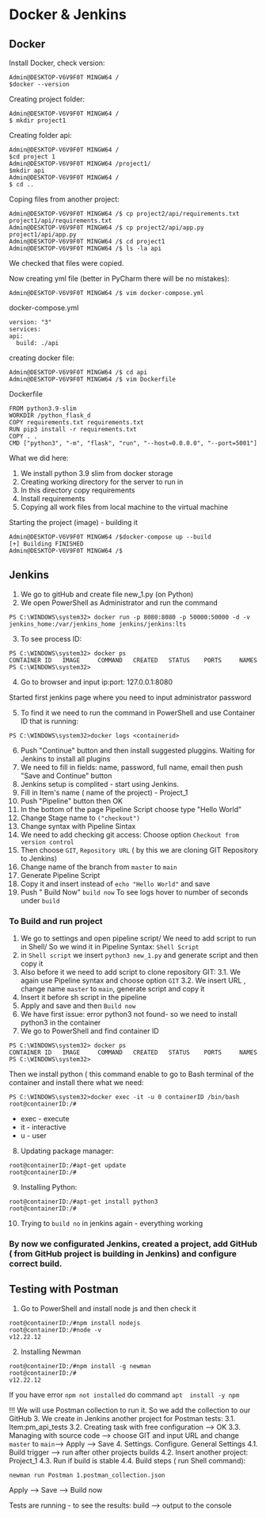 # Docker & Jenkins 
## Docker
Install Docker, check version:
```
Admin@DESKTOP-V6V9F0T MINGW64 /
$docker --version
```
Creating project folder:
```
Admin@DESKTOP-V6V9F0T MINGW64 /
$ mkdir project1
```
Creating folder api:
```
Admin@DESKTOP-V6V9F0T MINGW64 /
$cd project 1
Admin@DESKTOP-V6V9F0T MINGW64 /project1/
$mkdir api
Admin@DESKTOP-V6V9F0T MINGW64 /
$ cd ..
```
Coping files from another project:
```
Admin@DESKTOP-V6V9F0T MINGW64 /$ cp project2/api/requirements.txt project1/api/requirements.txt
Admin@DESKTOP-V6V9F0T MINGW64 /$ cp project2/api/app.py project1/api/app.py
Admin@DESKTOP-V6V9F0T MINGW64 /$ cd project1
Admin@DESKTOP-V6V9F0T MINGW64 /$ ls -la api
```
We checked that files were copied.

Now creating yml file (better in PyCharm there will be no mistakes):
```
Admin@DESKTOP-V6V9F0T MINGW64 /$ vim docker-compose.yml
```
docker-compose.yml
```
version: "3"
services:
api:
  build: ./api
```
creating docker file:
```
Admin@DESKTOP-V6V9F0T MINGW64 /$ cd api
Admin@DESKTOP-V6V9F0T MINGW64 /$ vim Dockerfile
```
Dockerfile
```
FROM python3.9-slim
WORKDIR /python_flask_d
COPY requirements.txt requirements.txt
RUN pip3 install -r requirements.txt
COPY . .
CMD ["python3", "-m", "flask", "run", "--host=0.0.0.0", "--port=5001"]
```
What we did here:
1. We install python 3.9 slim from docker storage
2. Creating working directory for the server to run in
3. In this directory copy requirements
4. Install requirements
5. Copying all work files from local machine to the virtual machine

Starting the project (image) - building it
```
Admin@DESKTOP-V6V9F0T MINGW64 /$docker-compose up --build
[+] Building FINISHED
Admin@DESKTOP-V6V9F0T MINGW64 /$
```
## Jenkins
1. We go to gitHub and create file new_1.py (on Python)
2. We open PowerShell as Administrator and run the command
```
PS C:\WINDOWS\system32> docker run -p 8080:8080 -p 50000:50000 -d -v jenkins_home:/var/jenkins_home jenkins/jenkins:lts
```
3. To see process ID:
```
PS C:\WINDOWS\system32> docker ps
CONTAINER ID   IMAGE     COMMAND   CREATED   STATUS    PORTS     NAMES
PS C:\WINDOWS\system32>
```
4. Go to browser and input ip:port: 127.0.0.1:8080

Started first jenkins page where you need to input administrator password 

5. To find it we need to run the command in PowerShell and use Container ID that is running:
```
PS C:\WINDOWS\system32>docker logs <containerid>
```
6. Push "Continue" button and then install suggested pluggins.
Waiting for Jenkins to install all plugins
7. We need to fill in fields: name, password, full name, email then push "Save and Continue" button
8. Jenkins setup is complited - start using Jenkins.
9. Fill in Item's name ( name of the project) - Project_1
10. Push "Pipeline" button then OK
11. In the bottom of the page Pipeline Script choose  type "Hello World"
12. Change Stage name to `("checkout")`
13. Change syntax with Pipeline Sintax
14. We need to add checking git access: Choose option `Checkout from version control`
15. Then choose `GIT`, `Repository URL` ( by this we are cloning GIT Repository to Jenkins)
16. Change name of the branch from `master` to `main`
17. Generate Pipeline Script
18. Copy it and insert instead of `echo "Hello World"` and save
19. Push " Build Now"
`build now`
To see logs hover to number of seconds under `build`
### To Build and run project
1. We go to settings and open pipeline script/ We need to add script to run in Shell/ So we wind it in Pipeline Syntax: `Shell Script`
2. in `Shell script` we insert `python3 new_1.py` and generate script and then copy it
3. Also before it we need to add script to clone repository GIT:
   3.1. We again use Pipeline syntax and choose option `GIT`
   3.2. We insert URL , change name `master` to `main`, generate script and copy it
4. Insert it before sh script in the pipeline
5. Apply and save and then `Build now`
6. We have first issue: error python3 not found- so we need to install python3 in the container
7. We go to PowerShell and find container ID
```
PS C:\WINDOWS\system32> docker ps
CONTAINER ID   IMAGE     COMMAND   CREATED   STATUS    PORTS     NAMES
PS C:\WINDOWS\system32>
```
Then we install python ( this command enable to go to Bash terminal of the container and install there what we need:
```
PS C:\WINDOWS\system32>docker exec -it -u 0 containerID /bin/bash
root@containerID:/#
```
+ exec - execute
+ it - interactive
+ u - user

8. Updating package manager:
```
root@containerID:/#apt-get update
root@containerID:/#
```
9. Installing Python:
```
root@containerID:/#apt-get install python3
root@containerID:/#
```
10. Trying to `build no` in jenkins again - everything working
### By now we configurated Jenkins, created a project, add GitHub ( from GitHub project is building in Jenkins) and configure correct build.
## Testing with Postman
1. Go to PowerShell and install node js and then check it  
```
root@containerID:/#npm install nodejs
root@containerID:/#node -v
v12.22.12
```
2. Installing Newman
```
root@containerID:/#npm install -g newman
root@containerID:/#
v12.22.12
```
If you have error `npm not installed` do command `apt  install -y npm`

!!! We will use Postman collection to run it. So we add the collection to our GitHub
3. We create in Jenkins another project for Postman tests:
3.1. Item:pm_api_tests 
3.2. Creating task with free configuration --> OK
3.3. Managing with source code --> choose GIT and input URL and change `master` to `main`--> Apply --> Save
4. Settings. Configure. General Settings
4.1. Build trigger --> run after other projects builds
4.2. Insert another project: Project_1
4.3. Run if build is stable
4.4. Build steps ( run Shell command):
```
newman run Postman 1.postman_collection.json
```
Apply --> Save --> Build now

Tests are running - to see the results: build --> output to the console



